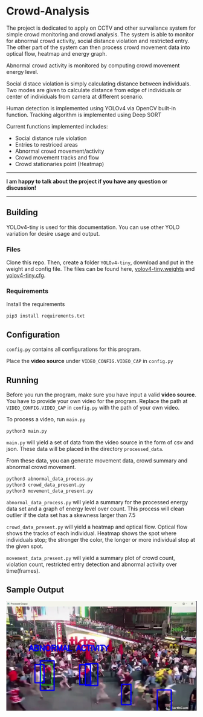 # Crowd-Analysis

The project is dedicated to apply on CCTV and other survailance system for simple crowd monitoring and crowd analysis. The system is able to monitor for abnormal crowd activity, social distance violation and restricted entry. The other part of the system can then process crowd movement data into optical flow, heatmap and energy graph.

Abnormal crowd activity is monitored by computing crowd movement energy level.

Social distace violation is simply calculating distance between individuals. Two modes are given to calculate distance from edge of individuals or center of individuals from camera at different scenario.

Human detection is implemented using YOLOv4 via OpenCV built-in function. Tracking algorithm is implemented using Deep SORT

Current functions implemented includes:

- Social distance rule violation
- Entries to restriced areas
- Abnormal crowd movement/activity
- Crowd movement tracks and flow
- Crowd stationaries point (Heatmap)

---

**I am happy to talk about the project if you have any question or discussion!**

---

## Building

YOLOv4-tiny is used for this documentation. You can use other YOLO variation for desire usage and output.

### Files

Clone this repo. Then, create a folder ```YOLOv4-tiny```, download and put in the weight and config file. The files can be found here, [yolov4-tiny.weights](https://github.com/AlexeyAB/darknet/releases/download/darknet_yolo_v4_pre/yolov4-tiny.weights) and [yolov4-tiny.cfg](https://github.com/AlexeyAB/darknet/blob/master/cfg/yolov4-tiny.cfg).

### Requirements

Install the requirements

```shell
pip3 install requirements.txt
```

## Configuration

`config.py` contains all configurations for this program.

Place the **video source** under `VIDEO_CONFIG.VIDEO_CAP` in `config.py`

## Running

Before you run the program, make sure you have input a valid **video source**. You have to provide your own video for the program. Replace the path at `VIDEO_CONFIG.VIDEO_CAP` in `config.py` with the path of your own video.

To process a video, run `main.py`

```shell
python3 main.py
```

`main.py` will yield a set of data from the video source in the form of csv and json. These data will be placed in the directory `processed_data`.

From these data, you can generate movement data, crowd summary and abnormal crowd movement.

```shell
python3 abnormal_data_process.py
python3 crowd_data_present.py
python3 movement_data_present.py
```

`abnormal_data_process.py` will yield a summary for the processed energy data set and a graph of energy level over count. This process will clean outlier if the data set has a skewness larger than 7.5

`crowd_data_present.py` will yield a heatmap and optical flow. Optical flow shows the tracks of each individual. Heatmap shows the spot where individuals stop; the stronger the color, the longer or more individual stop at the given spot.

`movement_data_present.py` will yield a summary plot of crowd count, violation count, restricted entry detection and abnormal activity over time(frames).

## Sample Output

![Crowd Anomaly](https://github.com/Kanishk3813/Crowd-Anomaly-Detection/blob/main/processed_data/Crowd%20Anomaly.png)
